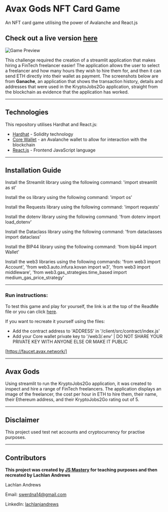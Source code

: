 # Avax Gods NFT Card Game
An NFT card game utilising the power of Avalanche and React.js

## Check out a live version [here](https://lucky-toffee-c06b6c.netlify.app/)

![Game Preview](/nft_card_game_promoimg.PNG)

This challenge required the creation of a streamlit application that makes hiring a FinTech freelancer easier! The application allows the user to select a freelancer and how many hours they wish to hire them for, and then it can send ETH directly into their wallet as payment. The screenshots below are from **Ganache**, an application that shows the transaction history, details and addresses that were used in the KryptoJobs2Go application, straight from the blockchain as evidence that the application has worked.

---

## Technologies

This repository utilises Hardhat and React.js:
* [Hardhat](https://streamlit.io/) - Solidity technology
* [Core Wallet](https://docs.python.org/3/library/os.html) - an Avalanche wallet to allow for interaction with the blockchain
* [React.js](https://docs.python-requests.org/en/master/) - Frontend JavaScript language



---

## Installation Guide

Install the Streamlit library using the following command: 'import streamlit as st'

Install the os library using the following command: 'import os'

Install the Requests library using the following command: 'import requests'

Install the dotenv library using the following command: 'from dotenv import load_dotenv'

Install the Dataclass library using the following command: 'from dataclasses import dataclass'

Install the BIP44 library using the following command: 'from bip44 import Wallet'

Install the web3 libraries using the following commands: 'from web3 import Account', 'from web3.auto.infura.kovan import w3', 'from web3 import middleware', 'from web3.gas_strategies.time_based import medium_gas_price_strategy'

---  

### **Run instructions:**
To test this game and play for yourself, the link is at the top of the ReadMe file or you can click [here](https://lucky-toffee-c06b6c.netlify.app/).

If you want to recreate it yourself using the files:

- Add the contract address to 'ADDRESS' in '/client/src/contract/index.js'
- Add your Core wallet private key to '/web3/.env' | DO NOT SHARE YOUR PRIVATE KEY WITH ANYONE ELSE OR MAKE IT PUBLIC

[https://faucet.avax.network/]

---
## Avax Gods

Using streamlit to run the KryptoJobs2Go application, it was created to inspect and hire a range of FinTech freelancers. The application displays an image of the freelancer, the cost per hour in ETH to hire them, their name, their Ethereum address, and their KryptoJobs2Go rating out of 5.


---

## Disclaimer

This project used test net accounts and cryptocurrency for practise purposes.

---

## Contributors

**This project was created by [JS Mastery](jsmastery.pro) for teaching purposes and then recreated by Lachlan Andrews**

Lachlan Andrews

Email: swerdna14@gmail.com

LinkedIn: [lachlanjandrews](https://www.linkedin.com/in/lachlanjandrews/)

